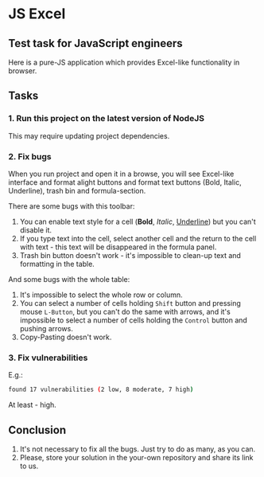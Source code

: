 # JS Excel

## Test task for JavaScript engineers

Here is a pure-JS application which provides Excel-like functionality in browser.


## Tasks

### 1. Run this project on the latest version of NodeJS 

This may require updating project dependencies.

### 2. Fix bugs

When you run project and open it in a browse, you will see Excel-like interface and format alight buttons 
and format text buttons (Bold, Italic, Underline), trash bin and formula-section.

There are some bugs with this toolbar:

1. You can enable text style for a cell (**Bold**, *Italic*, <u>Underline</u>) but you can't disable it.
2. If you type text into the cell, select another cell and the return to the cell with text - 
this text will be disappeared in the formula panel.
3. Trash bin button doesn't work - it's impossible to clean-up text and formatting in the table.

And some bugs with the whole table:

1. It's impossible to select the whole row or column.
2. You can select a number of cells holding `Shift` button and pressing mouse `L-Button`, but you can't do the
same with arrows, and it's impossible to select a number of cells holding the `Control` button and pushing arrows.
3. Copy-Pasting doesn't work.

### 3. Fix vulnerabilities

E.g.:
```bash
found 17 vulnerabilities (2 low, 8 moderate, 7 high)
```

At least - high.

## Conclusion

1. It's not necessary to fix all the bugs. Just try to do as many, as you can.
2. Please, store your solution in the your-own repository and share its link to us.

